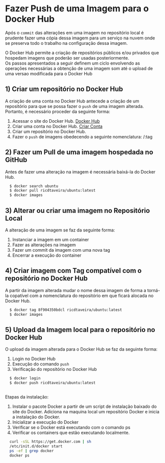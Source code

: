
# Fazer Push de uma Imagem para o Docker Hub
Após o `commit` das alterações em uma imagem no repositório local é prudente fazer uma cópia dessa
imagem para um serviço na nuvem onde se preserva todo o trabalho na configuração dessa imagem.

O Docker Hub permite a criação de repositórios públicos e/ou privados que hospedam imagens que poderão ser usadas posteriormente.  
Os passos apresentados a seguir definem um ciclo envolvendo as operações necessárias a obtenção de uma imagem som até o upload de uma versao modificada para o Docker Hub

## 1) Criar um repositório no Docker Hub 

A criação de uma conta no Docker Hub antecede a criação de um repositório para que se possa fazer o `push` de uma imagem alterada. Portanto, é necessário proceder da seguinte forma: 
1) Acessar o site do Docker Hub. [Docker Hub](https://hub.docker.com/)
2) Criar uma conta no Docker Hub. [Criar Conta](https://hub.docker.com/signup)
3) Criar um repositório no Docker Hub.
4) Fazer o `push` de imagens obedecendo a seguinte nomenclatura: <conta>/<repositorio>:tag    

## 2) Fazer um Pull de uma imagem hospedada no GitHub

Antes de fazer uma alteração na imagem é necessária baixá-la do Docker Hub.

```bash 
  $ docker search ubuntu
  $ docker pull ricdtaveira/ubuntu:latest
  $ docker images
```

## 3) Alterar ou criar uma imagem no Repositório Local

A alteração de uma imagem se faz da seguinte forma: 
1) Instanciar a imagem em um container 
2) Fazer as alterações na imagem 
3) Fazer um commit da imagem com uma nova tag
4) Encerrar a execução do container

## 4) Criar imagem com Tag compatível com o repositório no Docker Hub

A partir da imagem alterada mudar o nome dessa imagem de forma a torná-la copatível com a nomenclatura do repositório em que ficará alocada no Docker Hub.

```bash 
  $ docker tag 8f904350bdcl ricdtaveira/ubuntu:latest 
  $ docker images
```
  
## 5) Upload da Imagem local para o repositório no Docker Hub

O upload da imagem alterada para o Docker Hub se faz da seguinte forma:  
1) Login no Docker Hub 
2) Execução do comando `push` 
3) Verificação do repositório no Docker Hub


```bash 
  $ docker login 
  $ docker push ricdtaveira/ubuntu:latest
  
```


Etapas da instalação:
1) Instalar o pacote  Docker a partir de um script de instalação baixado do site do Docker. Adiciona na maquina local um repositório Docker e inicia a instalação do Docker.
2) Inicializar a execução do Docker 
3) Verificar se o Docker está executando com o comando ps
4) Verificar os containers que estão executando localmente.


```bash 
  curl -sSL https://get.docker.com | sh 
  /etc/init.d/docker start
  ps -ef | grep docker
  docker ps
```

  
 